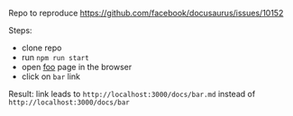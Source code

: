 Repo to reproduce https://github.com/facebook/docusaurus/issues/10152

Steps:

- clone repo
- run `npm run start`
- open [foo](http://localhost:3000/docs/foo) page in the browser
- click on `bar` link

Result: link leads to `http://localhost:3000/docs/bar.md` instead of `http://localhost:3000/docs/bar`
